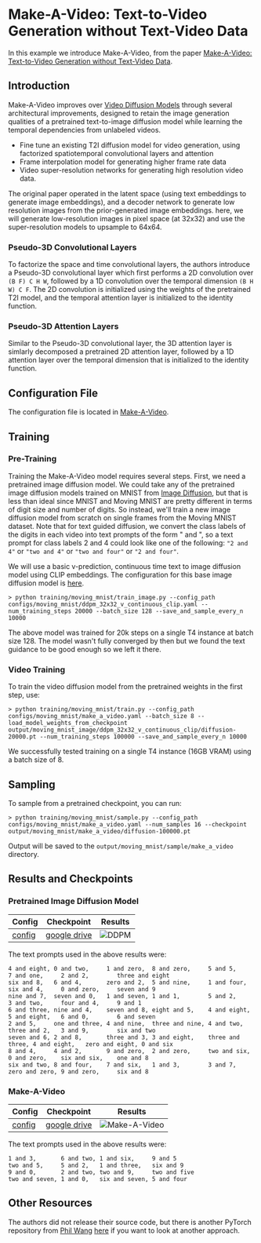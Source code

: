 # Make-A-Video: Text-to-Video Generation without Text-Video Data

In this example we introduce Make-A-Video, from the paper [Make-A-Video: Text-to-Video Generation without Text-Video Data](https://arxiv.org/abs/2209.14792).

## Introduction

Make-A-Video improves over [Video Diffusion Models](https://arxiv.org/abs/2204.03458) through several architectural improvements, designed to retain the image generation qualities of a pretrained text-to-image diffusion model while learning the temporal dependencies from unlabeled videos.

- Fine tune an existing T2I diffusion model for video generation, using factorized spatiotemporal convolutional layers and attention
- Frame interpolation model for generating higher frame rate data
- Video super-resolution networks for generating high resolution video data.

The original paper operated in the latent space (using text embeddings to generate image embeddings), and a decoder network to generate low resolution images from the prior-generated image embeddings. here, we will generate low-resolution images in pixel space (at 32x32) and use the super-resolution models to upsample to 64x64.

### Pseudo-3D Convolutional Layers

To factorize the space and time convolutional layers, the authors introduce a Pseudo-3D convolutional layer which first performs a 2D convolution over `(B F) C H W`, followed by a 1D convolution over the temporal dimension `(B H W) C F`. The 2D convolution is initialized using the weights of the pretrained T2I model, and the temporal attention layer is initialized to the identity function.

### Pseudo-3D Attention Layers

Similar to the Pseudo-3D convolutional layer, the 3D attention layer is simlarly decomposed
a pretrained 2D attention layer, followed by a 1D attention layer over the temporal dimension
that is initialized to the identity function.

## Configuration File

The configuration file is located in [Make-A-Video](https://github.com/swookey-thinky/video_diffusion/blob/main/configs/moving_mnist/make_a_video.yaml).

## Training

### Pre-Training
Training the Make-A-Video model requires several steps. First, we need a pretrained image diffusion model. We could take any of the pretrained image diffusion models trained on MNIST from [Image Diffusion](https://github.com/swookey-thinky/image_diffusion), but that is less than ideal since MNIST and Moving MNIST are pretty different in terms of digit size and number of digits. So instead, we'll train a new image diffusion model from scratch on single frames from the Moving MNIST dataset. Note that for text guided diffusion, we convert the class labels of the digits in each video into text prompts of the form "<first digit> and <second digit>", so a text prompt for class labels 2 and 4 could look like one of the following: `"2 and 4"` or `"two and 4"` or `"two and four"` or `"2 and four"`.

We will use a basic v-prediction, continuous time text to image diffusion model using CLIP embeddings. The configuration for this base image diffusion model is [here](https://github.com/swookey-thinky/video_diffusion/blob/main/configs/moving_mnist/ddpm_32x32_v_continuous_clip.yaml).

```
> python training/moving_mnist/train_image.py --config_path configs/moving_mnist/ddpm_32x32_v_continuous_clip.yaml --num_training_steps 20000 --batch_size 128 --save_and_sample_every_n 10000
```

The above model was trained for 20k steps on a single T4 instance at batch size 128. The model wasn't fully converged by then but we found the text guidance to be good enough so we left it there. 

### Video Training

To train the video diffusion model from the pretrained weights in the first step, use:

```
> python training/moving_mnist/train.py --config_path configs/moving_mnist/make_a_video.yaml --batch_size 8 --load_model_weights_from_checkpoint output/moving_mnist_image/ddpm_32x32_v_continuous_clip/diffusion-20000.pt --num_training_steps 100000 --save_and_sample_every_n 10000
```

We successfully tested training on a single T4 instance (16GB VRAM) using a batch size of 8.

## Sampling

To sample from a pretrained checkpoint, you can run:

```
> python training/moving_mnist/sample.py --config_path configs/moving_mnist/make_a_video.yaml --num_samples 16 --checkpoint output/moving_mnist/make_a_video/diffusion-100000.pt
```

Output will be saved to the `output/moving_mnist/sample/make_a_video` directory.

## Results and Checkpoints

### Pretrained Image Diffusion Model

| Config | Checkpoint | Results
| ------ | ---------- | -------
| [config](https://github.com/swookey-thinky/video_diffusion/blob/main/configs/moving_mnist/ddpm_32x32_v_continuous_clip.yaml) | [google drive](https://drive.google.com/file/d/18dw8zw63o9pI9FRPqnDVEdYXINBs_itV/view?usp=sharing) | ![DDPM](https://drive.google.com/uc?export=view&id=1hyWEkqtHfMSN0g8F0uRcubixIcB9BXCJ)


The text prompts used in the above results were:

```
4 and eight, 0 and two,     1 and zero,  8 and zero,     5 and 5,         7 and one,     2 and 2,        three and eight 
six and 8,   6 and 4,       zero and 2,  5 and nine,     1 and four,      six and 4,     0 and zero,     seven and 9 
nine and 7,  seven and 0,   1 and seven, 1 and 1,        5 and 2,         3 and two,     four and 4,     9 and 1 
6 and three, nine and 4,    seven and 8, eight and 5,    4 and eight,     5 and eight,   6 and 0,        6 and seven 
2 and 5,     one and three, 4 and nine,  three and nine, 4 and two,       three and 2,   3 and 9,        six and two 
seven and 6, 2 and 8,       three and 3, 3 and eight,    three and three, 4 and eight,   zero and eight, 0 and six 
8 and 4,     4 and 2,       9 and zero,  2 and zero,     two and six,     0 and zero,    six and six,    one and 8 
six and two, 8 and four,    7 and six,   1 and 3,        3 and 7,         zero and zero, 9 and zero,     six and 8 
```

### Make-A-Video

| Config | Checkpoint | Results
| ------ | ---------- | -------
| [config](https://github.com/swookey-thinky/video_diffusion/blob/main/configs/moving_mnist/make_a_video.yaml) | [google drive]() | ![Make-A-Video](![DDPM](https://drive.google.com/uc?export=view&id=1dm4H7lsliib4KW-4T4DJeiFLRi2Ph2JD))

The text prompts used in the above results were:

```
1 and 3,       6 and two, 1 and six,     9 and 5 
two and 5,     5 and 2,   1 and three,   six and 9 
9 and 0,       2 and two, two and 9,     two and five 
two and seven, 1 and 0,   six and seven, 5 and four 
```

## Other Resources

The authors did not release their source code, but there is another PyTorch repository from [Phil Wang](https://github.com/lucidrains) [here](https://github.com/lucidrains/make-a-video-pytorch) if you want to look at another approach.
